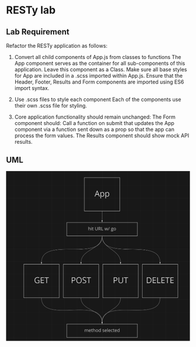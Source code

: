 # RESTy lab

## Lab Requirement

Refactor the RESTy application as follows:

1. Convert all child components of App.js from classes to functions
The App component serves as the container for all sub-components of this application.
Leave this component as a Class.
Make sure all base styles for App are included in a .scss imported within App.js.
Ensure that the Header, Footer, Results and Form components are imported using ES6 import syntax.

2. Use .scss files to style each component
Each of the components use their own .scss file for styling.

3. Core application functionality should remain unchanged:
The Form component should:
Call a function on submit that updates the App component via a function sent down as a prop so that the app can process the form values.
The Results component should show mock API results.

## UML

![uml](./lab26.PNG)
